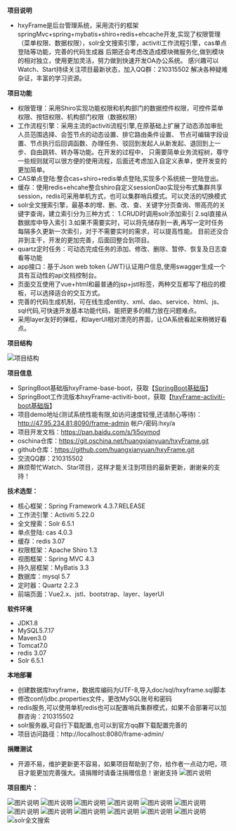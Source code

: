 **项目说明** 
- hxyFrame是后台管理系统，采用流行的框架springMvc+spring+mybatis+shiro+redis+ehcache开发,实现了权限管理（菜单权限、数据权限），solr全文搜索引擎，activiti工作流程引擎，cas单点登陆等功能，完善的代码生成器
后期还会考虑改造成模块微服务化,做到模块的相对独立，使用更加灵活，努力做到快速开发OA办公系统。
感兴趣可以Watch、Start持续关注项目最新状态，加入QQ群：210315502 解决各种疑难杂证，丰富的学习资源。


**项目功能** 
- 权限管理：采用Shiro实现功能权限和机构部门的数据控件权限，可控件菜单权限、按钮权限、机构部门权限（数据权限）
- 工作流程引擎：采用主流的activiti流程引擎,在原基础上扩展了动态添加审批人员范围选择、会签节点的动态设置、排它路由条件设置、
              节点可编辑字段设置、节点执行后回调函数、办理任务、驳回到发起人从新发起、退回到上一步、自由跳转、转办等功能。在开发的过程中，
              只需要简单业务流程树，尊守一些规则就可以很方便的使用流程，后面还考虑加入自定义表单，使开发变的更加简单。
- CAS单点登陆:整合cas+shiro+redis单点登陆,实现多个系统统一登陆登出。
- 缓存：使用redis+ehcahe整合shiro自定义sessionDao实现分布式集群共享session，redis可采用单机方式，也可以集群哨兵模式。可以灵活的切换模式
- solr全文搜索引擎，最基本的增、删、改、查、关键字分页查询、带高亮的关键字查询，建立索引分为三种方式：
    1.CRUD时调用solr添加索引
    2.sql直接从数据库中导入索引 
    3.如果不需要实时，可以将先储存到一表,再写一定时任务每隔多久更新一次索引，对于不需要实时的需求，可以提高性能。
    目前还没合并到主干，开发的更加完善，后面回整合到项目。
- quartz定时任务：可动态完成任务的添加、修改、删除、暂停、恢复及日志查看等功能
- app接口：基于Json web token (JWT)认证用户信息,使用swagger生成一个具有互动性的api文档控制台。
- 页面交互使用了vue+html和最普通的jsp+jstl标签，两种交互都写了相应的模板，可以选择适合的交互方式。
- 完善的代码生成机制，可在线生成entity、xml、dao、service、html、js、sql代码,可快速开发基本功能代码，能把更多的精力放在问题难点。
- 采用layer友好的弹框，和layerUI相对漂亮的界面，让OA系统看起来稍微好看点。

**项目结构** 

![项目结构](http://osaowv4s0.bkt.clouddn.com/upload/20171023/0abde1ad0a1f489882d3a444329a48b9 "项目结构")


**项目信息** 
- SpringBoot基础版hxyFrame-base-boot，获取【[SpringBoot基础版](https://gitee.com/soEasyCode/hxyFrame-base-boot)】
- SpringBoot工作流版本hxyFrame-activiti-boot，获取【[hxyFrame-activiti-boot基础版](https://git.oschina.net/huangxianyuan/hxyFrame.git)】
- 项目demo地址(测试系统性能有限,如访问速度较慢,还请耐心等待)：http://47.95.234.81:8090/frame-admin 帐户/密码:hxy/a 
- 项目开发文档：https://pan.baidu.com/s/1i5oymod
- oschina仓库：https://git.oschina.net/huangxianyuan/hxyFrame.git
- github仓库：https://github.com/huangxianyuan/hxyFrame.git
- 交流QQ群：210315502
- 麻烦帮忙Watch、Star项目，这样才能关注到项目的最新更新，谢谢亲的支持！

 **技术选型：**
  
- 核心框架：Spring Framework 4.3.7.RELEASE
- 工作流引擎：Activiti 5.22.0
- 全文搜索：Solr 6.5.1
- 单点登陆: cas 4.0.3
- 缓存：redis 3.07
- 权限框架：Apache Shiro 1.3
- 视图框架：Spring MVC 4.3
- 持久层框架：MyBatis 3.3
- 数据库：mysql 5.7
- 定时器：Quartz 2.2.3
- 前端页面：Vue2.x、jstl、bootstrap、layer、layerUI


 **软件环境** 
- JDK1.8
- MySQL5.7.17
- Maven3.0
- Tomcat7.0
- redis 3.07
- Solr 6.5.1


 **本地部署**
- 创建数据库hxyframe，数据库编码为UTF-8,导入doc/sql/hxyframe.sql脚本
- 修改conf/jdbc.properties文件，更改MySQL账号和密码
- redis服务,可以使用单机redis也可以配置哨兵集群模式，如果不会部署可以加群咨询：210315502
- solr服务器,可自行下载配置,也可以到官方qq群下载配置完善的
- 项目访问路径：http://localhost:8080/frame-admin/


 **捐赠测试**
- 开源不易，维护更新更不容易，如果项目帮助到了你，给作者一点动力吧，项目才能更加完善强大。请捐赠时请备注捐赠信息！谢谢支持
 ![图片说明](http://osaowv4s0.bkt.clouddn.com/upload/20170829/59da2d5b80464f67a035f529b6eb0dad "图片说明")


**项目图片：**

![图片说明]( http://osaowv4s0.bkt.clouddn.com/upload/20171214/ea35e2f3e3d2417d911e0245e8f59f8c "图片说明")
![图片说明]( http://osaowv4s0.bkt.clouddn.com/upload/20171214/a5763c56c6dc474b918992867ccc60c3 "图片说明")
![图片说明]( http://osaowv4s0.bkt.clouddn.com/upload/20171214/f44860f9d19141b882c73daabadafbd6 "图片说明")
![图片说明]( http://osaowv4s0.bkt.clouddn.com/upload/20171214/bd5165dc6df14497a508023b28b237f3 "图片说明")
![图片说明]( http://osaowv4s0.bkt.clouddn.com/upload/20171214/9f8564d5e11e4c1f9c9e5cf52ad2bd50 "图片说明")
![图片说明](http://osaowv4s0.bkt.clouddn.com/upload/20171214/6d4eaab348f7483f9af7661e4c1890b7 "图片说明")
![图片说明](http://osaowv4s0.bkt.clouddn.com/upload/20171214/61b2c782a5d747cd922be922e97f9b1d "图片说明")
![图片说明](http://osaowv4s0.bkt.clouddn.com/upload/20171214/6dca83d4070649ecb5468baea4819433 "图片说明")
![图片说明](http://osaowv4s0.bkt.clouddn.com/upload/20171214/afc3db6415eb463186358920a7dc0240 "图片说明")
![图片说明](http://osaowv4s0.bkt.clouddn.com/upload/20171214/a49f42f188a14b4aac9ac405d26dfa03 "图片说明")
![图片说明](http://osaowv4s0.bkt.clouddn.com/upload/20171214/4d2e611ac4694dcea1b3597c3de58b1d "图片说明")
![图片说明](http://osaowv4s0.bkt.clouddn.com/upload/20171106/a0d3dc5e99294f1aa74425875c04da44 "图片说明")
![solr全文搜索](http://osaowv4s0.bkt.clouddn.com/upload/20171106/d6603b6acf1d4529ade3dab1b46abf8d "solr全文搜索")



